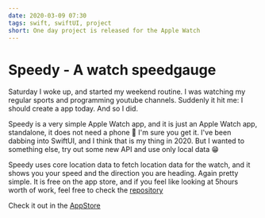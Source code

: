 ```yaml
---
date: 2020-03-09 07:30
tags: swift, swiftUI, project
short: One day project is released for the Apple Watch
---
```

# Speedy - A watch speedgauge

Saturday I woke up, and started my weekend routine. I was watching my regular sports and programming youtube channels. Suddenly it hit me: I should create a app today. And so I did.

Speedy is a very simple Apple Watch app, and it is just an Apple Watch app, standalone, it does not need a phone 🤪 I'm sure you get it. I've been dabbing into SwiftUI, and I think that is my thing in 2020. But I wanted to something else, try out some new API and use only local data 😁

Speedy uses core location data to fetch location data for the watch, and it shows you your speed and the direction you are heading. Again pretty simple. It is free on the app store, and if you feel like looking at 5hours worth of work, feel free to check the [repository](https://github.com/brorhb/speedy)

Check it out in the [AppStore](https://apps.apple.com/no/app/speedy-watch-speedgauge/id1501965392?l=nb)

